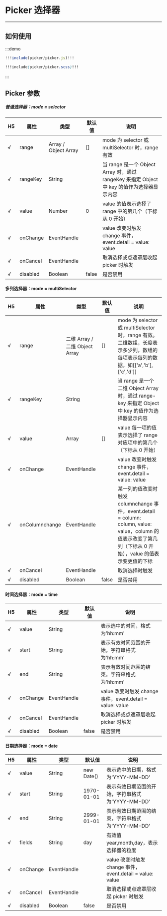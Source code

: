 # Picker 选择器

---

## 如何使用

:::demo

```js
!!!include(picker/picker.js)!!!
```
```scss
!!!include(picker/picker.scss)!!!
```
:::

## Picker 参数

##### 普通选择器：mode = selector

|   H5  | 属性     | 类型                 | 默认值 | 说明                                                                                       |
| --- | -------- | -------------------- | ------ | ------------------------------------------------------------------------------------------ |
| √   | range    | Array / Object Array | []     | mode 为 selector 或 multiSelector 时，range 有效                                           |
| √   | rangeKey | String               |        | 当 range 是一个 Object Array 时，通过 rangeKey 来指定 Object 中 key 的值作为选择器显示内容 |
| √   | value    | Number               | 0      | value 的值表示选择了 range 中的第几个（下标从 0 开始）                                     |
| √   | onChange | EventHandle          |        | value 改变时触发 change 事件，event.detail = value: value                                  |
| √   | onCancel | EventHandle          |        | 取消选择或点遮罩层收起 picker 时触发                                                       |
| √   | disabled | Boolean              | false  | 是否禁用                                                                                   |

#### 多列选择器：mode = multiSelector

|   H5  | 属性           | 类型                           | 默认值 | 说明                                                                                                                                                          |
| --- | -------------- | ------------------------------ | ------ | ------------------------------------------------------------------------------------------------------------------------------------------------------------- |
| √   | range          | 二维 Array / 二维 Object Array | []     | mode 为 selector 或 multiSelector 时，range 有效。二维数组，长度表示多少列，数组的每项表示每列的数据，如[['a','b'], ['c','d']]                                |
| √   | rangeKey       | String                         |        | 当 range 是一个 二维 Object Array 时，通过 range-key 来指定 Object 中 key 的值作为选择器显示内容                                                              |
| √   | value          | Array                          | []     | value 每一项的值表示选择了 range 对应项中的第几个（下标从 0 开始）                                                                                            |
| √   | onChange       | EventHandle                    |        | value 改变时触发 change 事件，event.detail = value: value                                                                                                     |
| √   | onColumnchange | EventHandle                    |        | 某一列的值改变时触发 columnchange 事件，event.detail = column: column, value: value，column 的值表示改变了第几列（下标从 0 开始），value 的值表示变更值的下标 |
| √   | onCancel       | EventHandle                    |        | 取消选择时触发                                                                                                                                                |
| √   | disabled       | Boolean                        | false  | 是否禁用                                                                                                                                                      |

#### 时间选择器：mode = time

|  H5   | 属性     | 类型        | 默认值 | 说明                                                      |
| --- | -------- | ----------- | ------ | --------------------------------------------------------- |
| √   | value    | String      |        | 表示选中的时间，格式为'hh:mm'                             |
| √   | start    | String      |        | 表示有效时间范围的开始，字符串格式为'hh:mm'               |
| √   | end      | String      |        | 表示有效时间范围的结束，字符串格式为'hh:mm'               |
| √   | onChange | EventHandle |        | value 改变时触发 change 事件，event.detail = value: value |
| √   | onCancel | EventHandle |        | 取消选择或点遮罩层收起 picker 时触发                      |
| √   | disabled | Boolean     | false  | 是否禁用                                                  |

#### 日期选择器：mode = date

|  H5   | 属性     | 类型        | 默认值     | 说明                                                      |
| --- | -------- | ----------- | ---------- | --------------------------------------------------------- |
| √   | value    | String      | new Date() | 表示选中的日期，格式为'YYYY-MM-DD'                        |
| √   | start    | String      | 1970-01-01 | 表示有效日期范围的开始，字符串格式为'YYYY-MM-DD'          |
| √   | end      | String      | 2999-01-01 | 表示有效日期范围的结束，字符串格式为'YYYY-MM-DD'          |
| √   | fields   | String      | day        | 有效值 year,month,day，表示选择器的粒度                   |
| √   | onChange | EventHandle |            | value 改变时触发 change 事件，event.detail = value: value |
| √   | onCancel | EventHandle |            | 取消选择或点遮罩层收起 picker 时触发                      |
| √   | disabled | Boolean     | false      | 是否禁用                                                  |
